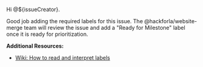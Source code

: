 <!-- Template for a comment that does not require the user to add any labels. --->

Hi @${issueCreator}.

Good job adding the required labels for this issue. The @hackforla/website-merge team will review the issue and add a "Ready for Milestone" label once it is ready for prioritization.

**Additional Resources:**
- [Wiki: How to read and interpret labels](https://github.com/hackforla/website/wiki/How-to-read-and-interpret-labels)
